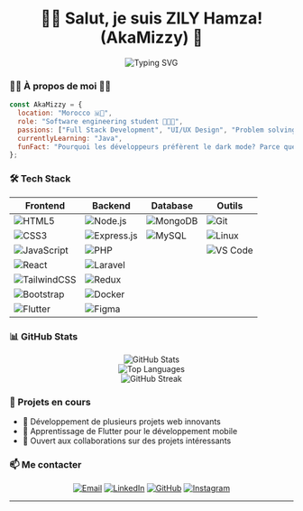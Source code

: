 # <h1 align="center">👨‍💻 Salut, je suis ZILY Hamza! (AkaMizzy) 🚀</h1>

<div align="center">
  <img src="https://readme-typing-svg.herokuapp.com?font=Fira+Code&pause=1000&color=2E96F7&center=true&vCenter=true&width=435&lines=Full+Stack+Developer;Frontend+Enthusiast;Always+Learning" alt="Typing SVG" />
</div>

### 🧑‍💻 À propos de moi 🧑‍💻

```javascript
const AkaMizzy = {
  location: "Morocco 🇲🦁",
  role: "Software engineering student 👨‍💻✅",
  passions: ["Full Stack Development", "UI/UX Design", "Problem solving"],
  currentlyLearning: "Java",
  funFact: "Pourquoi les développeurs préfèrent le dark mode? Parce que les bugs sont comme les cafards - ils se cachent dans l'obscurité! 🪲"
};
```

### 🛠️ Tech Stack

<div align="center">

| Frontend | Backend | Database | Outils |
|----------|---------|-----------|--------|
| ![HTML5](https://img.shields.io/badge/-HTML5-E34F26?style=flat&logo=html5&logoColor=white) | ![Node.js](https://img.shields.io/badge/-Node.js-339933?style=flat&logo=nodedotjs&logoColor=white) | ![MongoDB](https://img.shields.io/badge/-MongoDB-47A248?style=flat&logo=mongodb&logoColor=white) | ![Git](https://img.shields.io/badge/-Git-F05032?style=flat&logo=git&logoColor=white) |
| ![CSS3](https://img.shields.io/badge/-CSS3-1572B6?style=flat&logo=css3&logoColor=white) | ![Express.js](https://img.shields.io/badge/-Express.js-000000?style=flat&logo=express&logoColor=white) | ![MySQL](https://img.shields.io/badge/-MySQL-4479A1?style=flat&logo=mysql&logoColor=white) | ![Linux](https://img.shields.io/badge/-Linux-FCC624?style=flat&logo=linux&logoColor=black) |
| ![JavaScript](https://img.shields.io/badge/-JavaScript-F7DF1E?style=flat&logo=javascript&logoColor=black) | ![PHP](https://img.shields.io/badge/-PHP-777BB4?style=flat&logo=php&logoColor=white) | | ![VS Code](https://img.shields.io/badge/-VS%20Code-007ACC?style=flat&logo=visual-studio-code&logoColor=white) |
| ![React](https://img.shields.io/badge/-React-61DAFB?style=flat&logo=react&logoColor=black) | ![Laravel](https://img.shields.io/badge/-Laravel-FF2D20?style=flat&logo=laravel&logoColor=white) | | |
| ![TailwindCSS](https://img.shields.io/badge/-TailwindCSS-06B6D4?style=flat&logo=tailwindcss&logoColor=white) | ![Redux](https://img.shields.io/badge/-Redux-764ABC?style=flat&logo=redux&logoColor=white) | | |
| ![Bootstrap](https://img.shields.io/badge/-Bootstrap-7952B3?style=flat&logo=bootstrap&logoColor=white) | ![Docker](https://img.shields.io/badge/-Docker-2496ED?style=flat&logo=docker&logoColor=white) | | |
| ![Flutter](https://img.shields.io/badge/-Flutter-02569B?style=flat&logo=flutter&logoColor=white) | ![Figma](https://img.shields.io/badge/-Figma-F24E1E?style=flat&logo=figma&logoColor=white) | | |

</div>

### 📊 GitHub Stats

<div align="center">
  <img src="https://github-readme-stats.vercel.app/api?username=Akamizzy&show_icons=true&theme=tokyonight" alt="GitHub Stats" />
  <br>
  <img src="https://github-readme-stats.vercel.app/api/top-langs?username=akamizzy&show_icons=true&layout=compact&theme=tokyonight" alt="Top Languages" />
  <br>
  <img src="https://github-readme-streak-stats.herokuapp.com/?user=akamizzy&theme=tokyonight" alt="GitHub Streak" />
</div>

### 🌟 Projets en cours
- 🔭 Développement de plusieurs projets web innovants
- 🌱 Apprentissage de Flutter pour le développement mobile
- 👯 Ouvert aux collaborations sur des projets intéressants

### 📫 Me contacter

<div align="center">

[![Email](https://img.shields.io/badge/-Email-D14836?style=for-the-badge&logo=gmail&logoColor=white)](mailto:hamzazily@gmail.com)
[![LinkedIn](https://img.shields.io/badge/-LinkedIn-0077B5?style=for-the-badge&logo=linkedin&logoColor=white)](https://www.linkedin.com/in/hamza-zily-5a9270302/)
[![GitHub](https://img.shields.io/badge/-GitHub-181717?style=for-the-badge&logo=github&logoColor=white)](https://github.com/AkaMizzy)
[![Instagram](https://img.shields.io/badge/-Instagram-E4405F?style=for-the-badge&logo=instagram&logoColor=white)](https://www.instagram.com/mizzy.in4k/)

</div>

---

